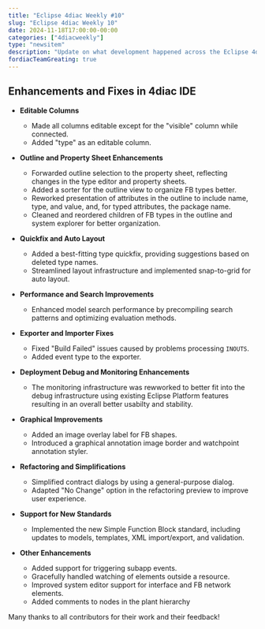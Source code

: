 ```yaml
---
title: "Eclipse 4diac Weekly #10"
slug: "Eclipse 4diac Weekly 10"
date: 2024-11-18T17:00:00-00:00
categories: ["4diacweekly"]
type: "newsitem"
description: "Update on what development happened across the Eclipse 4diac project in the week from November 8 to November 15, 2024."
fordiacTeamGreating: true
---
```


## Enhancements and Fixes in 4diac IDE
- **Editable Columns**
  - Made all columns editable except for the "visible" column while connected.
  - Added "type" as an editable column.

- **Outline and Property Sheet Enhancements**
  - Forwarded outline selection to the property sheet, reflecting changes in the type editor and property sheets.
  - Added a sorter for the outline view to organize FB types better.
  - Reworked presentation of attributes in the outline to include name, type, and value, and, for typed attributes, the package name.
  - Cleaned and reordered children of FB types in the outline and system explorer for better organization.

- **Quickfix and Auto Layout**
  - Added a best-fitting type quickfix, providing suggestions based on deleted type names.
  - Streamlined layout infrastructure and implemented snap-to-grid for auto layout.

- **Performance and Search Improvements**
  - Enhanced model search performance by precompiling search patterns and optimizing evaluation methods.

- **Exporter and Importer Fixes**
  - Fixed "Build Failed" issues caused by problems processing `INOUTS`.
  - Added event type to the exporter.

- **Deployment Debug and Monitoring Enhancements**
  - The monitoring infrastructure was rewworked to better fit into the debug infrastructure using existing Eclipse Platform features resulting in an overall better usabilty and stability.

- **Graphical Improvements**
  - Added an image overlay label for FB shapes.
  - Introduced a graphical annotation image border and watchpoint annotation styler.

- **Refactoring and Simplifications**
  - Simplified contract dialogs by using a general-purpose dialog.
  - Adapted "No Change" option in the refactoring preview to improve user experience.

- **Support for New Standards**
  - Implemented the new Simple Function Block standard, including updates to models, templates, XML import/export, and validation.

- **Other Enhancements**
  - Added support for triggering subapp events.
  - Gracefully handled watching of elements outside a resource.
  - Improved system editor support for interface and FB network elements.
  - Added comments to nodes in the plant hierarchy



Many thanks to all contributors for their work and their feedback!
